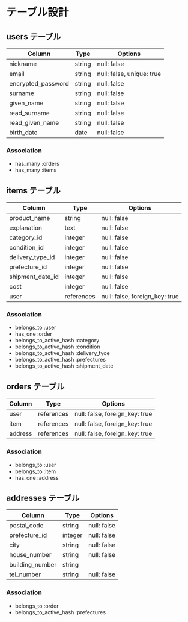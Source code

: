 # テーブル設計
## users テーブル

| Column             | Type   | Options                   |
| ------------------ | ------ | ------------------------- |
| nickname           | string | null: false               |
| email              | string | null: false, unique: true |
| encrypted_password | string | null: false               |
| surname            | string | null: false               |
| given_name         | string | null: false               |
| read_surname       | string | null: false               |
| read_given_name    | string | null: false               |
| birth_date         | date   | null: false               |

### Association

- has_many :orders
- has_many :items


## items テーブル

| Column           | Type       | Options                        |
| ---------------- | ---------- | ------------------------------ |
| product_name     | string     | null: false                    |
| explanation      | text       | null: false                    |
| category_id      | integer    | null: false                    |
| condition_id     | integer    | null: false                    |
| delivery_type_id | integer    | null: false                    |
| prefecture_id    | integer    | null: false                    |
| shipment_date_id | integer    | null: false                    |
| cost             | integer    | null: false                    |
| user             | references | null: false, foreign_key: true |

### Association

- belongs_to             :user
- has_one                :order
- belongs_to_active_hash :category
- belongs_to_active_hash :condition
- belongs_to_active_hash :delivery_tyoe
- belongs_to_active_hash :prefectures
- belongs_to_active_hash :shipment_date

## orders テーブル

| Column  | Type       | Options                        |
| ------- | ---------- | ------------------------------ |
| user    | references | null: false, foreign_key: true |
| item    | references | null: false, foreign_key: true |
| address | references | null: false, foreign_key: true |

### Association

- belongs_to :user
- belongs_to :item
- has_one    :address

## addresses テーブル

| Column          | Type    | Options     |
| --------------- | ------- | ----------- |
| postal_code     | string  | null: false |
| prefecture_id   | integer | null: false |
| city            | string  | null: false |
| house_number    | string  | null: false |
| building_number | string  |             |
| tel_number      | string  | null: false |

### Association

- belongs_to             :order
- belongs_to_active_hash :prefectures
